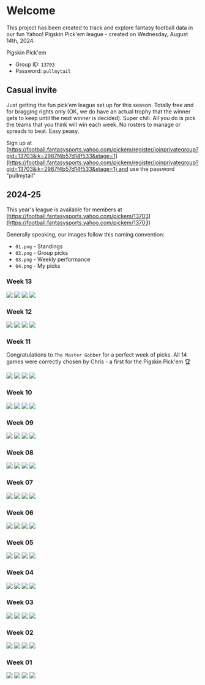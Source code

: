 # Welcome

This project has been created to track and explore fantasy football data in our fun Yahoo! Pigskin Pick'em league - created on Wednesday, August 14th, 2024.

Pigskin Pick'em

- Group ID: `13703`
- Password: `pullmytail`

## Casual invite

Just getting the fun pick’em league set up for this season. Totally free and for bragging rights only (OK, we do have an actual trophy that the winner gets to keep until the next winner is decided). Super chill. All you do is pick the teams that you think will win each week. No rosters to manage or spreads to beat. Easy peasy.

Sign up at [https://football.fantasysports.yahoo.com/pickem/register/joinprivategroup?gid=13703&ik=2987f4b57d14f533&stage=1](https://football.fantasysports.yahoo.com/pickem/register/joinprivategroup?gid=13703&ik=2987f4b57d14f533&stage=1) and use the password "pullmytail"

## 2024-25

This year's league is available for members at [https://football.fantasysports.yahoo.com/pickem/13703](https://football.fantasysports.yahoo.com/pickem/13703)

Generally speaking, our images follow this naming convention:

- `01.png` - Standings
- `02.png` - Group picks
- `03.png` - Weekly performance
- `04.png` - My picks

### Week 13

![ ](./week-13/01.png)
![ ](./week-13/02.png)
![ ](./week-13/03.png)
![ ](./week-13/04.png)

### Week 12

![ ](./week-12/01.png)
![ ](./week-12/02.png)
![ ](./week-12/03.png)
![ ](./week-12/04.png)

### Week 11

Congratulations to `The Master Gobber` for a perfect week of picks. All 14 games were correctly chosen by Chris - a first for the Pigskin Pick'em 🏆

![ ](./week-11/01.png)
![ ](./week-11/02.png)
![ ](./week-11/03.png)
![ ](./week-11/04.png)

### Week 10

![ ](./week-10/01.png)
![ ](./week-10/02.png)
![ ](./week-10/03.png)
![ ](./week-10/04.png)

### Week 09

![ ](./week-09/01.png)
![ ](./week-09/02.png)
![ ](./week-09/03.png)
![ ](./week-09/04.png)

### Week 08

![ ](./week-08/01.png)
![ ](./week-08/02.png)
![ ](./week-08/03.png)
![ ](./week-08/04.png)

### Week 07

![ ](./week-07/01.png)
![ ](./week-07/02.png)
![ ](./week-07/03.png)
![ ](./week-07/04.png)

### Week 06

![ ](./week-06/01.png)
![ ](./week-06/02.png)
![ ](./week-06/03.png)
![ ](./week-06/04.png)

### Week 05

![ ](./week-05/01.png)
![ ](./week-05/02.png)
![ ](./week-05/03.png)
![ ](./week-05/04.png)

### Week 04

![ ](./week-04/01.png)
![ ](./week-04/02.png)
![ ](./week-04/03.png)
![ ](./week-04/04.png)

### Week 03

![ ](./week-03/01.png)
![ ](./week-03/02.png)
![ ](./week-03/03.png)
![ ](./week-03/04.png)

### Week 02

![ ](./week-02/01.png)
![ ](./week-02/02.png)
![ ](./week-02/03.png)
![ ](./week-02/04.png)

### Week 01

![ ](./week-01/01.png)
![ ](./week-01/02.png)
![ ](./week-01/03.png)
![ ](./week-01/04.png)
